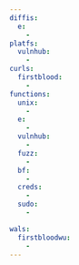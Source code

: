 ```yaml
---
diffis:
  e:
    -
platfs:
  vulnhub:
    -
curls:
  firstblood:
    -
functions:
  unix:
    -
  e:
    -
  vulnhub:
    -
  fuzz:
    -
  bf:
    -
  creds:
    -
  sudo:
    -

wals:
  firstbloodwu:
    -
---
```

